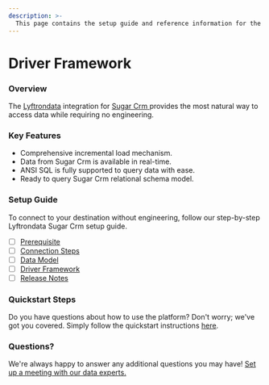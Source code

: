 ```yaml
---
description: >-
  This page contains the setup guide and reference information for the Sugar Crm source connector.
---
```


# Driver Framework

### Overview

The [Lyftrondata](https://www.lyftrondata.com/) integration for [Sugar Crm](https://www.lyftrondata.com/integration/sugar-crm/)[ ](https://www.lyftrondata.com/integration/sugar-crm/)provides the most natural way to access data while requiring no engineering.

### Key Features

* Comprehensive incremental load mechanism.
* Data from Sugar Crm is available in real-time.&#x20;
* ANSI SQL is fully supported to query data with ease.
* Ready to query Sugar Crm relational schema model.

### Setup Guide

To connect to your destination without engineering, follow our step-by-step Lyftrondata Sugar Crm setup guide.

* [ ] [Prerequisite](../../sales-analytics/sugar-crm/prerequisite.md)
* [ ] [Connection Steps](../../sales-analytics/sugar-crm/connection-steps.md)
* [ ] [Data Model](../../sales-analytics/sugar-crm/data-model/)
* [ ] [Driver Framework](../../sales-analytics/sugar-crm/driver-framework/)
* [ ] [Release Notes](../../sales-analytics/sugar-crm/release-notes.md)

### Quickstart Steps

Do you have questions about how to use the platform? Don't worry; we've got you covered. Simply follow the quickstart instructions [here](../../../quickstart-steps.md).

### Questions? <a href="#questions" id="questions"></a>

We're always happy to answer any additional questions you may have! [Set up a meeting with our data experts.](https://www.lyftrondata.com/book-a-meeting/)


